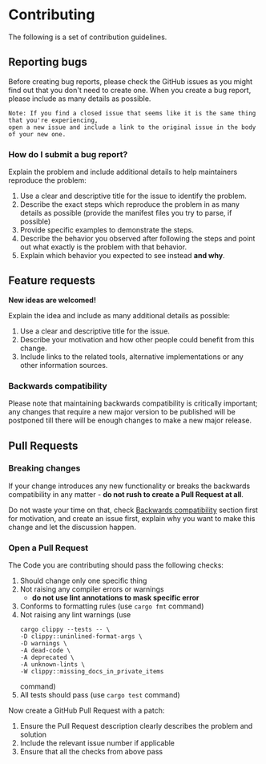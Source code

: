 # Contributing

The following is a set of contribution guidelines.

## Reporting bugs

Before creating bug reports, please check the GitHub issues as you might find out that you don't need to create one.
When you create a bug report, please include as many details as possible.

    Note: If you find a closed issue that seems like it is the same thing that you're experiencing,
    open a new issue and include a link to the original issue in the body of your new one.

### How do I submit a bug report?

Explain the problem and include additional details to help maintainers reproduce the problem:

1. Use a clear and descriptive title for the issue to identify the problem.
2. Describe the exact steps which reproduce the problem in as many details as possible (provide the manifest files
   you try to parse, if possible)
3. Provide specific examples to demonstrate the steps.
4. Describe the behavior you observed after following the steps and point out what exactly is the problem with that behavior.
5. Explain which behavior you expected to see instead **and why**.

## Feature requests

**New ideas are welcomed!**

Explain the idea and include as many additional details as possible:

1. Use a clear and descriptive title for the issue.
2. Describe your motivation and how other people could benefit from this
   change.
3. Include links to the related tools, alternative implementations or any other
   information sources.

### Backwards compatibility

Please note that maintaining backwards compatibility is critically important;
any changes that require a new major version to be published will be postponed
till there will be enough changes to make a new major release.

## Pull Requests

### Breaking changes

If your change introduces any new functionality or breaks the backwards
compatibility in any matter - **do not rush to create a Pull Request at all**.

Do not waste your time on that, check
[Backwards compatibility](#backwards-compatibility) section first for
motivation, and create an issue first, explain why you want to make this change
and let the discussion happen.

### Open a Pull Request

The Code you are contributing should pass the following checks:

1. Should change only one specific thing
2. Not raising any compiler errors or warnings
    - **do not use lint annotations to mask specific error**
3. Conforms to formatting rules (use `cargo fmt` command)
4. Not raising any lint warnings (use 
   ```shell
   cargo clippy --tests -- \
   -D clippy::uninlined-format-args \
   -D warnings \
   -A dead-code \
   -A deprecated \
   -A unknown-lints \
   -W clippy::missing_docs_in_private_items
   ```
   command)
5. All tests should pass (use `cargo test` command)

Now create a GitHub Pull Request with a patch:

1. Ensure the Pull Request description clearly describes the problem and solution
2. Include the relevant issue number if applicable
3. Ensure that all the checks from above pass

